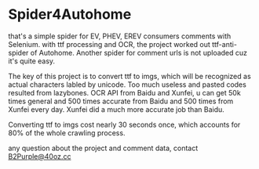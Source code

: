 # Spider4Autohome
that's a simple spider for EV, PHEV, EREV consumers comments with Selenium. with ttf processing and OCR, the project worked out ttf-anti-spider of Autohome.
Another spider for comment urls is not uploaded cuz it's quite easy.

The key of this project is to convert ttf to imgs, which will be recognized as actual characters labled by unicode.
Too much useless and pasted codes resulted from lazybones.
OCR API from Baidu and Xunfei, u can get 50k times general and 500 times accurate from Baidu and 500 times from Xunfei every day. Xunfei did a much more accurate job than Baidu.

Converting ttf to imgs cost nearly 30 seconds once, which accounts for 80% of the whole crawling process.

any question about the project and comment data, contact B2Purple@40oz.cc
